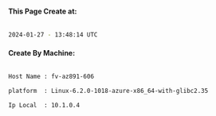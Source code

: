 
   
#### This Page Create at:

```bash

2024-01-27 - 13:48:14 UTC

```

#### Create By Machine:

```bash

Host Name : fv-az891-606

platform  : Linux-6.2.0-1018-azure-x86_64-with-glibc2.35

Ip Local  : 10.1.0.4

```

